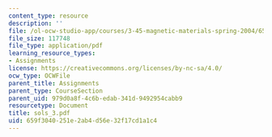 ```yaml
---
content_type: resource
description: ''
file: /ol-ocw-studio-app/courses/3-45-magnetic-materials-spring-2004/659f3040251e2ab4d56e32f17cd1a1c4_sols_3.pdf
file_size: 117748
file_type: application/pdf
learning_resource_types:
- Assignments
license: https://creativecommons.org/licenses/by-nc-sa/4.0/
ocw_type: OCWFile
parent_title: Assignments
parent_type: CourseSection
parent_uid: 979d0a8f-4c6b-edab-341d-9492954cabb9
resourcetype: Document
title: sols_3.pdf
uid: 659f3040-251e-2ab4-d56e-32f17cd1a1c4
---
```

